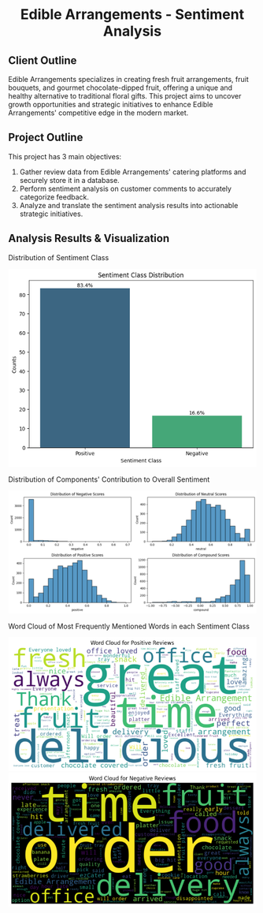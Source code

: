 <h1 align="center">Edible Arrangements - Sentiment Analysis</h1>
<h2>Client Outline</h2>
<p>Edible Arrangements specializes in creating fresh fruit arrangements, fruit bouquets, and gourmet chocolate-dipped fruit, offering a unique and healthy alternative to traditional floral gifts. This project aims to uncover growth opportunities and strategic initiatives to enhance Edible Arrangements' competitive edge in the modern market. </p>

<h2>Project Outline</h2>
<p>This project has 3 main objectives:</p>
<ol>
  <li> Gather review data from Edible Arrangements' catering platforms and securely store it in a database.</li>
  <li> Perform sentiment analysis on customer comments to accurately categorize feedback.</li>
  <li> Analyze and translate the sentiment analysis results into actionable strategic initiatives.</li>
</ol>

<h2> Analysis Results & Visualization </h2>
<p> Distribution of Sentiment Class </p>
<img src="sentiment_distribution.png">

<p> Distribution of Components' Contribution to Overall Sentiment </p>
<img src="scores_distribution.png">

<p> Word Cloud of Most Frequently Mentioned Words in each Sentiment Class </p>
<img src="word_cloud_positive.png">
<img src="word_cloud_negative.png">

